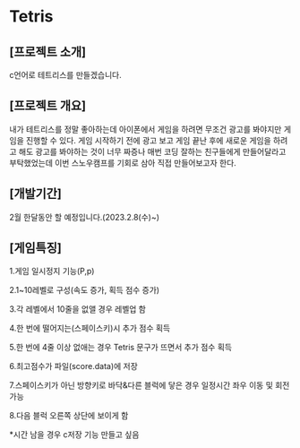 # Tetris


## [프로젝트 소개]
c언어로 테트리스를 만들겠습니다.

## [프로젝트 개요]
내가 테트리스를 정말 좋아하는데 아이폰에서 게임을 하려면 무조건 광고를 봐야지만 게임을 진행할 수 있다. 게임 시작하기 전에 광고 보고 게임 끝난 후에 새로운 게임을 하려고 해도 광고를 봐야하는 것이 너무 짜증나 매번 코딩 잘하는 친구들에게 만들어달라고 부탁했었는데 이번 스노우캠프를 기회로 삼아 직접 만들어보고자 한다.


## [개발기간]
2월 한달동안 할 예정입니다.(2023.2.8(수)~)


## [게임특징]
1.게임 일시정지 기능(P,p)

2.1~10레벨로 구성(속도 증가, 획득 점수 증가)

3.각 레벨에서 10줄을 없앨 경우 레벨업 함

4.한 번에 떨어지는(스페이스키)시 추가 점수 획득

5.한 번에 4줄 이상 없애는 경우 Tetris 문구가 뜨면서 추가 점수 획득

6.최고점수가 파일(score.data)에 저장

7.스페이스키가 아닌 방향키로 바닥&다른 블럭에 닿은 경우 일정시간 좌우 이동 및 회전 가능

8.다음 블럭 오른쪽 상단에 보이게 함

*시간 남을 경우 c저장 기능 만들고 싶음

